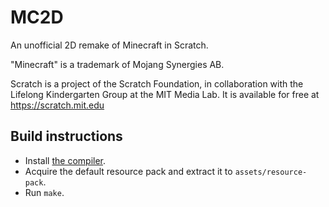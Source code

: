 # MC2D

An unofficial 2D remake of Minecraft in Scratch.

"Minecraft" is a trademark of Mojang Synergies AB.

Scratch is a project of the Scratch Foundation, in collaboration with the
Lifelong Kindergarten Group at the MIT Media Lab. It is available for free at
<https://scratch.mit.edu>

## Build instructions

- Install [the compiler](https://github.com/Johan-Mi/scratch-compiler-2).
- Acquire the default resource pack and extract it to `assets/resource-pack`.
- Run `make`.

